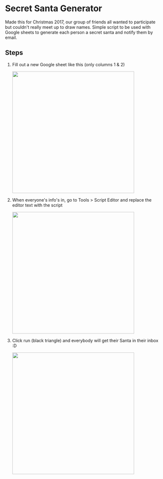 # Secret Santa Generator

Made this for Christmas 2017, our group of friends all wanted to participate but couldn't really meet up to draw names. Simple script to be used with Google sheets to generate each person a secret santa and notify them by email. 




## Steps
1. Fill out a new Google sheet like this (only columns 1 & 2)

   <img src="https://user-images.githubusercontent.com/5414980/32763274-8eced9ea-c8b3-11e7-9539-73701742f9e2.png" width="400">


2. When everyone's info's in, go to Tools > Script Editor and replace the editor text with the script

   <img src="https://user-images.githubusercontent.com/5414980/32763275-8ee7461a-c8b3-11e7-9427-eb918e3ddbeb.png" width="400">


3. Click run (black triangle) and everybody will get their Santa in their inbox :D

   <img src="https://user-images.githubusercontent.com/5414980/32763276-8f03c5ec-c8b3-11e7-98fa-8ce127fbfa93.png" width="400">
